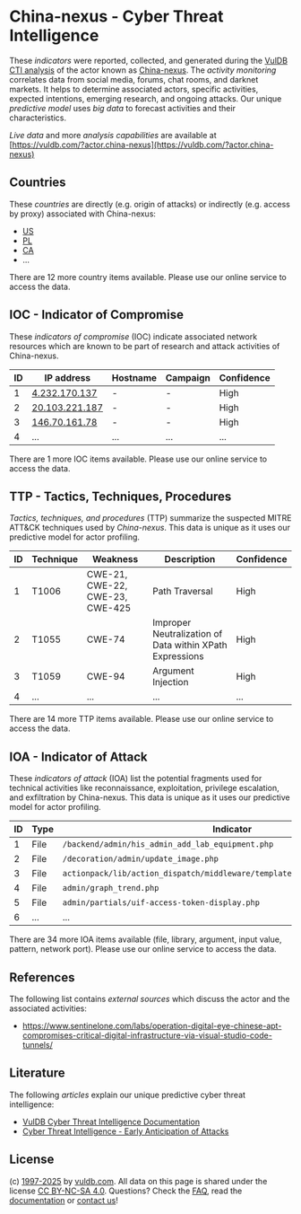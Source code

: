# China-nexus - Cyber Threat Intelligence

These _indicators_ were reported, collected, and generated during the [VulDB CTI analysis](https://vuldb.com/?kb.cti) of the actor known as [China-nexus](https://vuldb.com/?actor.china-nexus). The _activity monitoring_ correlates data from social media, forums, chat rooms, and darknet markets. It helps to determine associated actors, specific activities, expected intentions, emerging research, and ongoing attacks. Our unique _predictive model_ uses _big data_ to forecast activities and their characteristics.

_Live data_ and more _analysis capabilities_ are available at [https://vuldb.com/?actor.china-nexus](https://vuldb.com/?actor.china-nexus)

## Countries

These _countries_ are directly (e.g. origin of attacks) or indirectly (e.g. access by proxy) associated with China-nexus:

* [US](https://vuldb.com/?country.us)
* [PL](https://vuldb.com/?country.pl)
* [CA](https://vuldb.com/?country.ca)
* ...

There are 12 more country items available. Please use our online service to access the data.

## IOC - Indicator of Compromise

These _indicators of compromise_ (IOC) indicate associated network resources which are known to be part of research and attack activities of China-nexus.

ID | IP address | Hostname | Campaign | Confidence
-- | ---------- | -------- | -------- | ----------
1 | [4.232.170.137](https://vuldb.com/?ip.4.232.170.137) | - | - | High
2 | [20.103.221.187](https://vuldb.com/?ip.20.103.221.187) | - | - | High
3 | [146.70.161.78](https://vuldb.com/?ip.146.70.161.78) | - | - | High
4 | ... | ... | ... | ...

There are 1 more IOC items available. Please use our online service to access the data.

## TTP - Tactics, Techniques, Procedures

_Tactics, techniques, and procedures_ (TTP) summarize the suspected MITRE ATT&CK techniques used by _China-nexus_. This data is unique as it uses our predictive model for actor profiling.

ID | Technique | Weakness | Description | Confidence
-- | --------- | -------- | ----------- | ----------
1 | T1006 | CWE-21, CWE-22, CWE-23, CWE-425 | Path Traversal | High
2 | T1055 | CWE-74 | Improper Neutralization of Data within XPath Expressions | High
3 | T1059 | CWE-94 | Argument Injection | High
4 | ... | ... | ... | ...

There are 14 more TTP items available. Please use our online service to access the data.

## IOA - Indicator of Attack

These _indicators of attack_ (IOA) list the potential fragments used for technical activities like reconnaissance, exploitation, privilege escalation, and exfiltration by China-nexus. This data is unique as it uses our predictive model for actor profiling.

ID | Type | Indicator | Confidence
-- | ---- | --------- | ----------
1 | File | `/backend/admin/his_admin_add_lab_equipment.php` | High
2 | File | `/decoration/admin/update_image.php` | High
3 | File | `actionpack/lib/action_dispatch/middleware/templates/routes/_table.html.erb` | High
4 | File | `admin/graph_trend.php` | High
5 | File | `admin/partials/uif-access-token-display.php` | High
6 | ... | ... | ...

There are 34 more IOA items available (file, library, argument, input value, pattern, network port). Please use our online service to access the data.

## References

The following list contains _external sources_ which discuss the actor and the associated activities:

* https://www.sentinelone.com/labs/operation-digital-eye-chinese-apt-compromises-critical-digital-infrastructure-via-visual-studio-code-tunnels/

## Literature

The following _articles_ explain our unique predictive cyber threat intelligence:

* [VulDB Cyber Threat Intelligence Documentation](https://vuldb.com/?kb.cti)
* [Cyber Threat Intelligence - Early Anticipation of Attacks](https://www.scip.ch/en/?labs.20201022)

## License

(c) [1997-2025](https://vuldb.com/?kb.changelog) by [vuldb.com](https://vuldb.com/?kb.about). All data on this page is shared under the license [CC BY-NC-SA 4.0](https://creativecommons.org/licenses/by-nc-sa/4.0/). Questions? Check the [FAQ](https://vuldb.com/?kb.faq), read the [documentation](https://vuldb.com/?kb) or [contact us](https://vuldb.com/?contact)!
